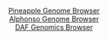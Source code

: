 <div id="Pineapple_Genome_Browser" align="center">
  <a href="https://igv.org/app/?sessionURL=blob:zZJRT9swFIX_iyXQJqVJ7LRJEwlNKS1QyoC2hA4QitzESU0TO7WdtKXqf5.HNu2FSfRh0yQ_2FfXvuccfzvQECEpZyAAyIQdE0JgALng6ykuq4Jc45JIEGS4kMQAgmREEJYQEOxAhqXC0eRK31woVcnAsqiqWiVmOTelY.ISv3KG19JMeGmd8qLAcy6w4kJaPYEbbtG8aa3JHFeVqWc7ZsdKscIWLqoFZ5JbFWF5vNbvxb9KcU4YL0lc1oWibwJirUdrTM0Mfwln0zBJiJQjsh2mJ.FoGN47g.jx3D19jG4uZpE7O57SnGFVC3Jy8RCi.pxsiyPU2_THnfvVEpGN14xnF6vBkdM_HmwqKog8gR7sOn7X6yIdDWUp2fxPrvWiBzqHk7a7vWRRD6X25e1dVE96D5thxqfnX__ge2.Agie1JgEkC.EF0DYc2zU6yG392MKuYdu.TkdwCoKnZwMogZOlbn_aAbWtNC9AklX9ho4BuEiJAEHLt20P.j7qtL227ftwb.xALYq_F.1ZNPE9G4UIuXFGC6VhTmPJKmlixswmycz89cAsv91Px8v8dpQQHiXDG8bo.sVf4uE4le9m6Wj_evTb92mjH1H0T6j7iBBTzQ9FbZA5Z2Iw2F6jIbvr3109hi.9Mey3T7P342lrs4dFk3FRYqX7dUUff9LWYEExU7rQUEnntKBqO9Mp8jUIIHI0tCDhBdcUApHPP9mGbcCO_fk3nM7.ef8d">Pineapple Genome Browser</a>
</div>
<div id="Alphonso_Genome_Browser" align="center">
  <a href="https://igv.org/app/?sessionURL=blob:zZJfa9swFMW_i6BjA8eW5NiJDWUkWdN5_ZMtnRfaUoxiy45aW1IlOakT8t2nlY29rNA8bAz0IF2udM85.u3AmirNBAcxwC4KXISAA_RKbK5II2t6SRqqQVySWlMHKFpSRXlOQbwDJdGGpPNze3NljNSx5zEjew3hlXC175KGbAUnG.3movEmoq7JUihihNLeWJG18Fi17m3okkjp2tm.G3gFMcQjtVwJroUnKa.yjX0v.1XKKspFQ7OmrQ17FpBZPVZj4Zbk_WhxNcpzqvUZ7ZLieHSWjL75J.nNaTi5SWcfF2m4eHPFKk5Mq.jx5ETDYSmO8HTchuUcXUiDrpf3o08zXKdH_oc3J0.SKaqP0QAN_Wg4DPs2GsYL.vQ_ubaLHegcwy3LZ9v5dXezbVIyRdJvmJ5tIyRe8L13QC3y1pIA8pUaxAg6PgydAIe9H1s0dCCMbDpKMBDf3jnAKJI_2PbbHTCdtLwATR_bZ3QcIFRBFYh7EYQDFEU46A_6MIrQ3tmBVtV_L9ppOo8GEI8wDrOS1cbCXGSaS.0Szt11XrrV9sAsZ8n0AV_cT9vya9ctjvB4ddof39Pr_vmk6L9IkR3._IHW6ms0_RPuXiPENctDYfuSFI8b2mIso3PyuUuSrkp0oAbN5fCP8QTW7GHRlEI1xNh.W7HHn7ytiWKEG1tYM82WrGamW9gUxQbECPsWW5CLWlgOgaqWb6EDHRTAd7_x9Pd3..8-">Alphonso Genome Browser</a>
</div>


<div id="DAF_Genomics_Browser" align="center">
  <a href="https://igv.org/app/?sessionURL=blob:tZFra9swFIb_i6D9ZDuW7NiRIQyzNFvo2o24TkZLCae2HHu1JUeSmxv57xNeS2EXxqADSUicy_vqPEf0xKSqBEcRIg4eOhgjC6lSbBNo2ppdQ8MUigqoFbOQZAWTjGcMRUdUgNKQzj.ZylLrVkWDQQ6FvWZcNFWmHOU50NpKdLpkJtUmDjRwEBy2yslEY5I1DKBuS8GVGECWMaVsd9Ayvl5twRwvsVXfkq2artZVr7oyJoyx3CnAuK14znZ_MfIflM2q3sXLJO7rL9l.lo_jy1m88C7S2w_B.9v088dlGizPk2rNQXeSjR92CebyanPTTifZ4xmZLvI5JbPD_GsaX515k_OLXVtJpsY4xCOPjkIcoJOFapF1BgLKSokj7FshGVnE9.3nqzcMzBSkqFB0d28hLSF7NOl3R6T3rUGFFNt0PTULCZkziSKbum6IKSVDP_RdSvHJOqJO1m_McprOaeiSmJDAeYDG6BdV3Q_QCP0afCuQP3U2.19BeST.9rTZJ7T1N8ViNrkBenCvvwT5cPRbTKFx_8dvFUI2oE3ox_MZCtRGrWFcv1LxTven7w--">DAF Genomics Browser</a>
</div>
